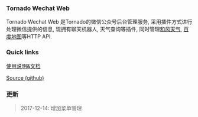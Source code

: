 ### Tornado Wechat Web

Tornado Wechat Web 是Tornado的微信公众号后台管理服务, 采用插件方式进行处理微信提供的信息, 现拥有聊天机器人, 天气查询等插件, 同时管理[和风天气](https://www.heweather.com/), [百度地图](http://lbsyun.baidu.com/index.php)等HTTP API.

### Quick links

[使用说明&文档](https://www.8pizza.top/tornadowechatweb)

[Source (github)](https://github.com/MendrewHoo/tornado-wechat-web.git)

### 更新
>2017-12-14: 增加菜单管理